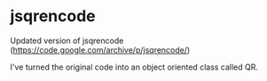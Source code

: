 # jsqrencode
Updated version of jsqrencode (https://code.google.com/archive/p/jsqrencode/)

I've turned the original code into an object oriented class called QR.
